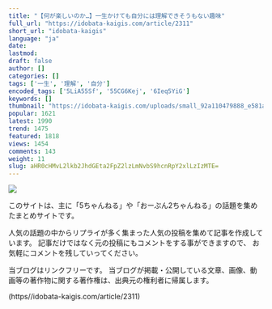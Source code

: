 ```yaml
---
title: "【何が楽しいのか…】一生かけても自分には理解できそうもない趣味"
full_url: "https://idobata-kaigis.com/article/2311"
short_url: "idobata-kaigis"
language: "ja"
date: 
lastmod: 
draft: false
author: []
categories: []
tags: ['一生', '理解', '自分']
encoded_tags: ['5LiA55Sf', '55CG6Kej', '6Ieq5YiG']
keywords: []
thumbnail: "https://idobata-kaigis.com/uploads/small_92a110479888_e581a02f0a.jpg"
popular: 1621
latest: 1990
trend: 1475
featured: 1818
views: 1454
comments: 143
weight: 11
slug: aHR0cHMvL2lkb2JhdGEta2FpZ2lzLmNvbS9hcnRpY2xlLzIzMTE=
---
```


![](https://idobata-kaigis.com/uploads/small_92a110479888_e581a02f0a.jpg)

<div><p class=''>このサイトは、主に「5ちゃんねる」や「おーぷん2ちゃんねる」の話題を集めたまとめサイトです。</p><p>人気の話題の中からリプライが多く集まった人気の投稿を集めて記事を作成しています。 記事だけではなく元の投稿にもコメントをする事ができますので、 お気軽にコメントを残していってください。</p><p class=''>当ブログはリンクフリーです。 当ブログが掲載・公開している文章、画像、動画等の著作物に関する著作権は、出典元の権利者に帰属します。</p></div>

(https//idobata-kaigis.com/article/2311)
